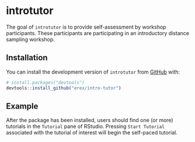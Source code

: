 
<!-- README.md is generated from README.Rmd. Please edit that file -->

# introtutor

<!-- badges: start -->
<!-- badges: end -->

The goal of `introtutor` is to provide self-assessment by workshop
participants. These participants are participating in an introductory
distance sampling workshop.

## Installation

You can install the development version of `introtutor` from
[GitHub](https://github.com/) with:

``` r
# install.packages("devtools")
devtools::install_github("erex/intro-tutor")
```

## Example

After the package has been installed, users should find one (or more)
tutorials in the `Tutorial` pane of RStudio. Pressing `Start Tutorial`
associated with the tutorial of interest will begin the self-paced
tutorial.
